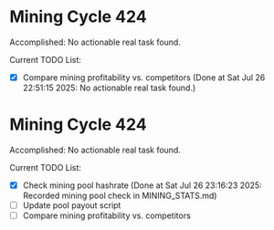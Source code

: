 # Mining Cycle 424

Accomplished: No actionable real task found.

Current TODO List:

- [x] Compare mining profitability vs. competitors  (Done at Sat Jul 26 22:51:15 2025: No actionable real task found.)

# Mining Cycle 424

Accomplished: No actionable real task found.

Current TODO List:

- [x] Check mining pool hashrate  (Done at Sat Jul 26 23:16:23 2025: Recorded mining pool check in MINING_STATS.md)
- [ ] Update pool payout script
- [ ] Compare mining profitability vs. competitors